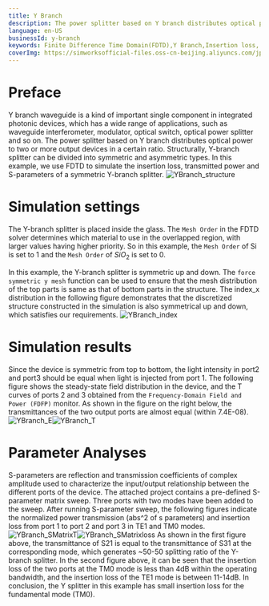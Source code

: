 ```yaml
---
title: Y Branch
description: The power splitter based on Y branch distributes optical power to two or more output devices in a certain ratio. In this example, we use SimWorks Finite Difference Solutions to simulate the insertion loss, transmitted power and S-parameters of a symmetric 50/50 Y-branch splitter.
language: en-US
businessId: y-branch
keywords: Finite Difference Time Domain(FDTD),Y Branch,Insertion loss, S-parameters
coverImg: https://simworksofficial-files.oss-cn-beijing.aliyuncs.com/jpg/YBranch_structure_20231214145344A237.jpg
---
```


# Preface

Y branch waveguide is a kind of important single component in integrated photonic devices, which has a wide range of applications, such as waveguide interferometer, modulator, optical switch, optical power splitter and so on. The power splitter based on Y branch distributes optical power to two or more output devices in a certain ratio. Structurally, Y-branch splitter can be divided into symmetric and asymmetric types. In this example, we use FDTD to simulate the insertion loss, transmitted power and S-parameters of a symmetric Y-branch splitter.
![YBranch_structure](https://simworksofficial-files.oss-cn-beijing.aliyuncs.com/mdfile/resources/img/YBranch_structure.png)

# Simulation settings

The Y-branch splitter is placed inside the glass. The `Mesh Order` in the FDTD solver determines which material to use in the overlapped region, with larger values having higher priority. So in this example, the `Mesh Order` of Si is set to 1 and the `Mesh Order` of $SiO_{2}$ is set to 0.

In this example, the Y-branch splitter is symmetric up and down. The `force symmetric y mesh` function can be used to ensure that the mesh distribution of the top parts is same as that of bottom parts in the structure. The index_x distribution in the following figure demonstrates that the discretized structure constructed in the simulation is also symmetrical up and down, which satisfies our requirements.
![YBranch_index](https://simworksofficial-files.oss-cn-beijing.aliyuncs.com/mdfile/resources/img/YBranch_index_x.png)

# Simulation results

Since the device is symmetric from top to bottom, the light intensity in port2 and port3 should be equal when light is injected from port 1. The following figure shows the steady-state field distribution in the device, and the T curves of ports 2 and 3 obtained from the `Frequency-Domain Field and Power (FDFP)` monitor. As shown in the figure on the right below, the transmittances of the two output ports are almost equal (within 7.4E-08).
![YBranch_E](https://simworksofficial-files.oss-cn-beijing.aliyuncs.com/mdfile/resources/img/YBranch_E_154077.png)![YBranch_T](https://simworksofficial-files.oss-cn-beijing.aliyuncs.com/mdfile/resources/img/YBranch_Transmission_release1.3.0.png)

# Parameter Analyses

S-parameters are reflection and transmission coefficients of complex amplitude used to characterize the input/output relationship between the different ports of the device. The attached project contains a pre-defined S-parameter matrix sweep. Three ports with two modes have been added to the sweep. After running S-parameter sweep, the following figures indicate the normalized power transmission (abs^2 of s parameters) and insertion loss from port 1 to port 2 and port 3 in TE1 and TM0 modes.
![YBranch_SMatrixT](https://simworksofficial-files.oss-cn-beijing.aliyuncs.com/mdfile/resources/img/YBranch_SMatrix_T.png)![YBranch_SMatrixloss](https://simworksofficial-files.oss-cn-beijing.aliyuncs.com/mdfile/resources/img/YBranch_SMatrix_loss.png)
As shown in the first figure above, the transmittance of S21 is equal to the transmittance of S31 at the corresponding mode, which generates ~50-50 splitting ratio of the Y-branch splitter. In the second figure above, it can be seen that the insertion loss of the two ports at the TM0 mode is less than 4dB within the operating bandwidth, and the insertion loss of the TE1 mode is between 11-14dB. In conclusion, the Y splitter in this example has small insertion loss for the fundamental mode (TM0).
